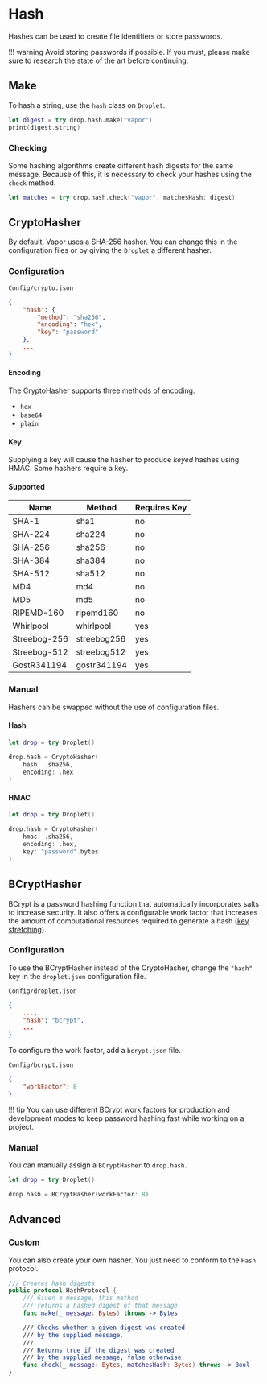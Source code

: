 # Hash

Hashes can be used to create file identifiers or store passwords.

!!! warning
    Avoid storing passwords if possible. If you must, please make sure to research the state of the art before continuing.

## Make

To hash a string, use the `hash` class on `Droplet`.

```swift
let digest = try drop.hash.make("vapor")
print(digest.string)
```

### Checking

Some hashing algorithms create different hash digests for the same message. Because of this, it is necessary to check your hashes using the `check` method.

```swift
let matches = try drop.hash.check("vapor", matchesHash: digest)
```

## CryptoHasher

By default, Vapor uses a SHA-256 hasher. You can change this in the configuration files or by giving the `Droplet` a different hasher.

### Configuration

`Config/crypto.json`
```json 
{
    "hash": {
        "method": "sha256",
        "encoding": "hex",
        "key": "password"
    },
    ...
}
```

#### Encoding

The CryptoHasher supports three methods of encoding.

- `hex`
- `base64`
- `plain`

#### Key

Supplying a key will cause the hasher to produce _keyed_ hashes using HMAC. Some hashers require a key.

#### Supported 

| Name         | Method      | Requires Key |
|--------------|-------------|--------------|
| SHA-1        | sha1        | no           |
| SHA-224      | sha224      | no           |
| SHA-256      | sha256      | no           |
| SHA-384      | sha384      | no           |
| SHA-512       | sha512      | no           |
| MD4          | md4         | no           |
| MD5          | md5         | no           |
| RIPEMD-160   | ripemd160   | no           |
| Whirlpool    | whirlpool   | yes          |
| Streebog-256 | streebog256 | yes          |
| Streebog-512 | streebog512 | yes          |
| GostR341194  | gostr341194 | yes          |

### Manual

Hashers can be swapped without the use of configuration files.

#### Hash

```swift
let drop = try Droplet()

drop.hash = CryptoHasher(
    hash: .sha256,
    encoding: .hex
)
```

#### HMAC

```swift
let drop = try Droplet()

drop.hash = CryptoHasher(
    hmac: .sha256,
    encoding: .hex,
    key: "password".bytes
)
```

## BCryptHasher

BCrypt is a password hashing function that automatically incorporates salts to increase security. It also offers a configurable work factor that increases the amount of computational resources required to generate a hash ([key stretching](https://en.wikipedia.org/wiki/Key_stretching)).

### Configuration

To use the BCryptHasher instead of the CryptoHasher, change the `"hash"` key in the `droplet.json` configuration file.

`Config/droplet.json`
```json
{
    ...,
    "hash": "bcrypt",
    ...
}
```

To configure the work factor, add a `bcrypt.json` file.

`Config/bcrypt.json`
```json
{
    "workFactor": 8
}
```

!!! tip
    You can use different BCrypt work factors for production and development modes to keep password hashing fast while working on a project.

### Manual

You can manually assign a `BCryptHasher` to `drop.hash`.

```swift
let drop = try Droplet()

drop.hash = BCryptHasher(workFactor: 8)
```

## Advanced

### Custom

You can also create your own hasher. You just need to conform to the `Hash` protocol.

```swift
/// Creates hash digests
public protocol HashProtocol {
    /// Given a message, this method
    /// returns a hashed digest of that message.
    func make(_ message: Bytes) throws -> Bytes

    /// Checks whether a given digest was created
    /// by the supplied message.
    ///
    /// Returns true if the digest was created
    /// by the supplied message, false otherwise.
    func check(_ message: Bytes, matchesHash: Bytes) throws -> Bool
}
```
